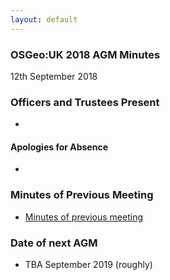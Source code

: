 ```yaml
---
layout: default
---
```


### OSGeo:UK 2018 AGM Minutes

12th September 2018

### Officers and Trustees Present

* 

#### Apologies for Absence

* 

### Minutes of Previous Meeting

* [Minutes of previous meeting](http://uk.osgeo.org/agm/agm2017minutes.html)

### Date of next AGM

* TBA September 2019 (roughly)

